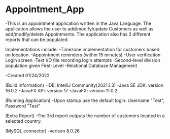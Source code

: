 # Appointment_App
-This is an appointment application written in the Java Language. The application allows the user to add/modify/update Customers as well as add/modify/delete Appointments. The application also has 3 different reports that can be populated.

Implementations include:
-Timezone implementation for customers based on location.
-Appointment reminders (within 15 minutes)
-User verification Login screen
-Text I/O file recording login attempts
-Second-level division population given First-Level
-Relational Database Management

-Created 01/24/2022

(Build Information)
-IDE: IntelliJ Community(2021.1.3)
-Java SE JDK: version 16.0.2
-JavaFX API: version 17
-JavaFX: version 11.0.2

(Running Application)
-Upon startup use the default login: Username "Test", Password "Test"

(Extra Report)
-The 3rd report outputs the number of customers located in a selected country.

(MySQL connector)
-verison 8.0.26












